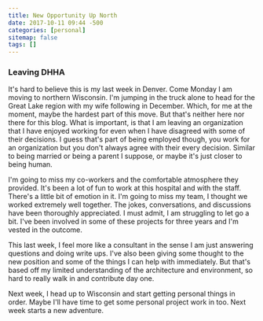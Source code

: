```yaml
---
title: New Opportunity Up North
date: 2017-10-11 09:44 -500
categories: [personal]
sitemap: false
tags: []
---
```


### Leaving DHHA

It's hard to believe this is my last week in Denver. Come Monday I am moving to northern Wisconsin. I'm jumping in the truck alone to head for the Great Lake region with my wife following in December. Which, for me at the moment, maybe the hardest part of this move. But that's neither here nor there for this blog. What is important, is that I am leaving an organization that I have enjoyed working for even when I have disagreed with some of their decisions. I guess that's part of being employed though, you work for an organization but you don't always agree with their every decision. Similar to being married or being a parent I suppose, or maybe it's just closer to being human.

I'm going to miss my co-workers and the comfortable atmosphere they provided. It's been a lot of fun to work at this hospital and with the staff. There's a little bit of emotion in it. I'm going to miss my team, I thought we worked extremely well together. The jokes, conversations, and discussions have been thoroughly appreciated. I must admit, I am struggling to let go a bit. I've been involved in some of these projects for three years and I'm vested in the outcome.

This last week, I feel more like a consultant in the sense I am just answering questions and doing write ups. I've also been giving some thought to the new position and some of the things I can help with immediately. But that's based off my limited understanding of the architecture and environment, so hard to really walk in and contribute day one.

Next week, I head up to Wisconsin and start getting personal things in order. Maybe I'll have time to get some personal project work in too. Next week starts a new adventure.